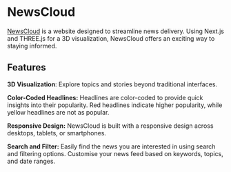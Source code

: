 # NewsCloud
[NewsCloud](https://news-cloud-v2.vercel.app/) is a website designed to streamline news delivery. Using Next.js and THREE.js for a 3D visualization, NewsCloud offers an exciting way to staying informed.

## Features
**3D Visualization**: Explore topics and stories beyond traditional interfaces.

**Color-Coded Headlines:** Headlines are color-coded to provide quick insights into their popularity. Red headlines indicate higher popularity, while yellow headlines are not as popular.

**Responsive Design:** NewsCloud is built with a responsive design across desktops, tablets, or smartphones.

**Search and Filter:** Easily find the news you are interested in using search and filtering options. Customise your news feed based on keywords, topics, and date ranges.
